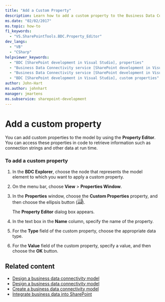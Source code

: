 ```yaml
---
title: "Add a Custom Property"
description: Learn how to add a custom property to the Business Data Connectivity (BDC) model in SharePoint, using the Property Editor in Visual Studio's BDC Explorer.
ms.date: "02/02/2017"
ms.topic: how-to
f1_keywords:
  - "VS.SharePointTools.BDC.Property_Editor"
dev_langs:
  - "VB"
  - "CSharp"
helpviewer_keywords:
  - "BDC [SharePoint development in Visual Studio], properties"
  - "Business Data Connectivity service [SharePoint development in Visual Studio], properties"
  - "Business Data Connectivity service [SharePoint development in Visual Studio], custom properties"
  - "BDC [SharePoint development in Visual Studio], custom properties"
author: John-Hart
ms.author: johnhart
manager: jmartens
ms.subservice: sharepoint-development
---
```

# Add a custom property

  You can add custom properties to the model by using the **Property Editor**. You can access these properties in code to retrieve information such as connection strings and other data at run time.

### To add a custom property

1. In the **BDC Explorer**, choose the node that represents the model element to which you want to apply a custom property.

2. On the menu bar, choose **View** > **Properties Window**.

3. In the **Properties** window, choose the **Custom Properties** property, and then choose the ellipsis button (![ASP.NET Mobile Designer ellipse](../sharepoint/media/mwellipsis.gif "ASP.NET Mobile Designer ellipse")).

     The **Property Editor** dialog box appears.

4. In the text box in the **Name** column, specify the name of the property.

5. For the **Type** field of the custom property, choose the appropriate data type.

6. For the **Value** field of the custom property, specify a value, and then choose the **OK** button.

## Related content
- [Design a business data connectivity model](../sharepoint/designing-a-business-data-connectivity-model.md)
- [Design a business data connectivity model](../sharepoint/designing-a-business-data-connectivity-model.md)
- [Create a business data connectivity model](../sharepoint/creating-a-business-data-connectivity-model.md)
- [Integrate business data into SharePoint](../sharepoint/integrating-business-data-into-sharepoint.md)
